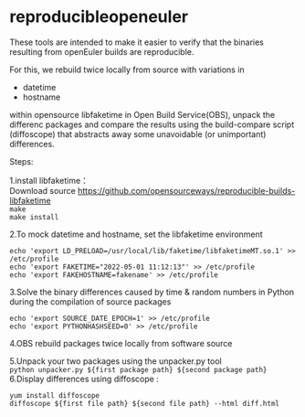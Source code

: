 # reproducibleopeneuler
These tools are intended to make it easier to verify that the binaries resulting from openEuler builds are reproducible.

For this, we rebuild twice locally from source with variations in

* datetime
* hostname

within opensource libfaketime in Open Build Service(OBS),
unpack the differenc packages and compare the results using the build-compare script (diffoscope) that abstracts away some unavoidable (or unimportant) differences.

Steps:

1.install libfaketime：  
Download source https://github.com/opensourceways/reproducible-builds-libfaketime  
``make``  
``make install``  


2.To mock datetime and hostname, set the libfaketime environment  

```
echo 'export LD_PRELOAD=/usr/local/lib/faketime/libfaketimeMT.so.1' >> /etc/profile
echo 'export FAKETIME="2022-05-01 11:12:13"' >> /etc/profile
echo 'export FAKEHOSTNAME=fakename' >> /etc/profile
```

3.Solve the binary differences caused by time & random numbers in Python during the compilation of source packages  
```
echo 'export SOURCE_DATE_EPOCH=1' >> /etc/profile  
echo 'export PYTHONHASHSEED=0' >> /etc/profile  
```
4.OBS rebuild packages twice locally from software source

5.Unpack your two packages using the unpacker.py tool  
`python unpacker.py ${first package path} ${second package path}`  
6.Display differences using diffoscope : 
```
yum install diffoscope  
diffoscope ${first file path} ${second file path} --html diff.html
```

